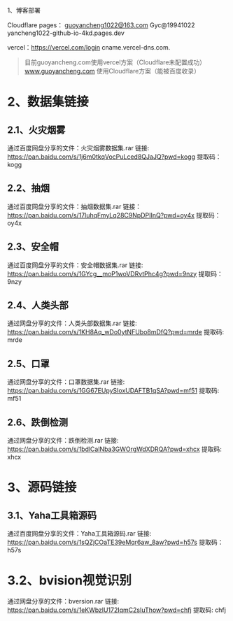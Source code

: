 

1、博客部署
 
Cloudflare pages： guoyancheng1022@163.com   Gyc@19941022  yancheng1022-github-io-4kd.pages.dev

vercel：https://vercel.com/login   cname.vercel-dns.com.

>目前guoyancheng.com使用vercel方案（Cloudflare未配置成功）
> www.guoyancheng.com 使用Cloudflare方案（能被百度收录）


# 2、数据集链接

## 2.1、火灾烟雾
通过百度网盘分享的文件：火灾烟雾数据集.rar
链接: https://pan.baidu.com/s/1j6m0tkqVocPuLced8QJaJQ?pwd=kogg 
提取码：kogg

## 2.2、抽烟
通过百度网盘分享的文件：抽烟数据集.rar
链接：https://pan.baidu.com/s/17luhqFmyLq28C9NpDPIInQ?pwd=oy4x 
提取码：oy4x

## 2.3、安全帽
通过百度网盘分享的文件：安全帽数据集.rar
链接: https://pan.baidu.com/s/1GYcg__moP1woVDRvtPhc4g?pwd=9nzy 
提取码：9nzy

## 2.4、人类头部
通过网盘分享的文件：人类头部数据集.rar
链接: https://pan.baidu.com/s/1KH8Aq_wDo0ytNFUbo8mDfQ?pwd=mrde 
提取码: mrde

## 2.5、口罩
通过网盘分享的文件：口罩数据集.rar
链接: https://pan.baidu.com/s/1GG67EUpySIoxUDAFTB1qSA?pwd=mf51 
提取码: mf51

## 2.6、跌倒检测
通过网盘分享的文件：跌倒检测.rar
链接: https://pan.baidu.com/s/1bdlCalNba3GWOrgWdXDRQA?pwd=xhcx 
提取码: xhcx

# 3、源码链接
## 3.1、Yaha工具箱源码
通过百度网盘分享的文件：Yaha工具箱源码.rar
链接: https://pan.baidu.com/s/1sQZjCOaTE39eMqr6aw_8aw?pwd=h57s 
提取码：h57s

# 3.2、bvision视觉识别

通过网盘分享的文件：bversion.rar
链接: https://pan.baidu.com/s/1eKWbzlU172IqmC2sIuThow?pwd=chfj 
提取码: chfj